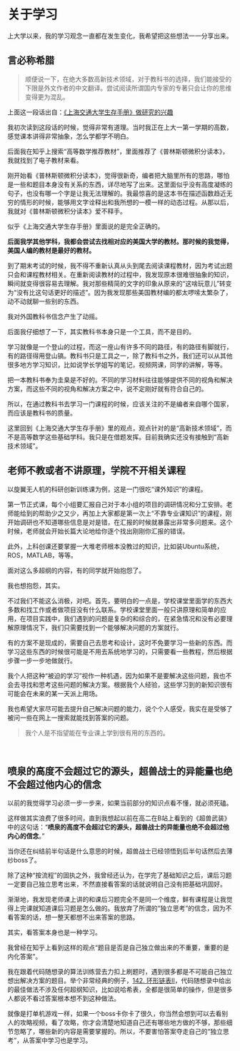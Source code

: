# 关于学习

上大学以来，我的学习观念一直都在发生变化，我希望把这些想法一一分享出来。

## 言必称希腊
> 顺便说一下，在绝大多数高新技术领域，对于教科书的选择，我们能接受的下限是外文作者的中文翻译。尝试阅读所谓国内专家的专著只会让你的思维变得更为混乱。

上面这一段话出自：[《上海交通大学生存手册》做研究的兴趣](https://zengyincen.github.io/SurviveSJTUManual/li-zhi-pian/zuo-yan-jiu-de-xing-qu.html)

我初次读到这段话的时候，觉得非常有道理。当时我正在上大一第一学期的高数，感觉课本讲得非常抽象，怎么学都学不明白。

后面我在知乎上搜索“高等数学推荐教材”，里面推荐了《普林斯顿微积分读本》，我就找到了电子教材来看。

刚开始看《普林斯顿微积分读本》，觉得很新奇，编者把大脑里所有的思路，哪怕是一些和题目本身没有关系的东西，详尽地写了出来。这里面似乎没有高度凝练的句子，也没有哪一个字是让我无法理解的。我最惊喜的是这本书在描述函数趋近无穷的情形的时候，能够用文字诠释出和我所想的一模一样的动态过程。从那以后，我就对《普林斯顿微积分读本》爱不释手。

似乎《上海交通大学生存手册》里面说的是完全正确的。

**后面我学其他学科，我都会尝试去找相对应的美国大学的教材。那时候的我觉得，美国人编的教材是最好的教材。**

到了期末考试的时候，我不得不重新认真从头到尾去阅读课程教材，因为考试出题只会和课程教材相关。在重新阅读教材的过程中，我发现原本很难很抽象的知识，瞬间就变得很容易去理解。我对那些精简的文字的印象从原来的“这啥玩意儿”转变为“没有比这句话更好的描述”。因为我发现那些美国教材编的都太啰嗦太繁杂了，动不动就聊一些别的东西。

我对外国教科书信念产生了动摇。

后面我仔细想了一下，其实教科书本身只是一个工具，而不是目的。

学习就像是一个登山的过程，而这一座山有许多不同的路径，有的路径有脚就行，有的路径得用登山镐。教科书只是工具之一，除了教科书之外，我们还可以从其他很多地方学习知识，比如说学长学姐写的笔记，视频网课，同学的讲解，等等。

把一本教科书奉为圭臬是不好的。不同的学习材料往往能够提供不同的视角和解决方案，而这些不同的视角和解决方案之中，说不定刚好就有符合自己的。

所以，在通过教科书去学习一门课程的时候，应该关注的不是编者来自哪个国家，而应该是教科书的质量。

这里回到《上海交通大学生存手册》里的观点，观点针对的是“高新技术领域”，而不是高等数学这些基础学科。我只是在借题发挥。目前我确实还没有接触到“高新技术领域”。<br>

## 老师不教或者不讲原理，学院不开相关课程
以旋翼无人机的科研创新训练课为例，这是一门很吃“课外知识”的课程。

第一节正式课，每个小组要汇报自己对于本小组的项目的调研情况和分工安排。老师能给到的帮助少之又少，再加上大家都是第一次上“不靠专业课知识”的课程，刚开始调研也不知道哪些信息是对是错，在汇报的时候就暴露出非常多问题来。这个时候，老师就会开始长篇大论地给你逐个找出刚刚你汇报的错误。

此外，上科创课还要掌握一大堆老师根本没教过的知识，比如装Ubuntu系统，ROS，MATLAB，等等。

面对这么多超纲的内容，有的同学就开始抱怨了。

我也想抱怨，其实。

不过我们不能这么消极，对吧。首先，要明白的一点是，学校课堂里面学的东西大多数和找工作或者做项目没有什么联系。学校课堂里面一般只讲原理和简单的应用，在项目实践中，我们遇到的问题是复杂的和综合的，在紧急情况和没有必要理解原理情况下，我们只需要找到一个能够解决问题的方案就行。

有的方案不是现成的，需要自己去思考和设计，这时不免要学习一些新的东西。而学习这些东西的时候很可能是不用去系统地学习的，只需要看一些教程，然后根据步骤一步一步地做就行。

我个人把这种“被迫的学习”视作一种机遇，因为如果不是要解决这些问题，我也不会去寻找和思考这些问题的解决方案。根据我个人经验，这些学习到的新知识很有可能会在未来的某一天派上用场。

我也希望大家尽可能去提升自己解决问题的能力，说个个人感受，我实在是受够了被问一些在网上一搜索就能找到答案的问题。

> 我个人是不指望能在专业课上学到很有用的东西的。

<br>

## 喷泉的高度不会超过它的源头，超兽战士的异能量也绝不会超过他内心的信念

以前的我觉得学习必须一步一步来，如果当前部分的知识点看不懂，就必须死磕。

这样做其实浪费了很多时间，直到我想起以前在高二在B站上看到的《超兽武装》中的这句话：“**喷泉的高度不会超过它的源头，超兽战士的异能量也绝不会超过他内心的信念**。”

当你还在纠结前半句话是什么意思的时候，超兽战士已经领悟到后半句话然后去薄纱boss了。

除了这种“按流程”的固执之外，我曾经还认为，在学完了基础知识之后，课后习题一定要自己独立思考出来，不然直接看答案的话就说明自己没有把基础巩固好。

渐渐地，我发现老师课上讲的和课后习题完全不是同一个维度，鲜有课程是让我觉得上完课就知道课后习题是怎么做的。我放弃了所谓的“独立思考”的信念，因为不看答案的话，想一整天都想不出来答案的思路。

其实，看答案本身也是一种学习。

我曾经在知乎上看到这样的观点“题目是否是自己独立做出来的不重要，重要的是内化答案”。

我在跟着代码随想录的算法训练营去力扣上刷题时，遇到很多都是不可能自己独立想出解决方案的题目。举个非常经典的例子，[142. 环形链表II](https://leetcode.cn/problems/linked-list-cycle-ii)，代码随想录中给出的最佳做法不涉及任何超纲知识，比如说哈希表，全都是很简单的操作，但是很多人都说不看过答案根本想不到这种做法。

就像是打单机游戏一样，如果一个boss卡你卡了很久，你当然会想到可以去看别人的攻略视频，看了攻略，你才会清楚地知道自己还有哪些地方做的不够，那些细节忽略了，哪些新的内容是需要掌握的。所以，不要害怕答案夺走自己的“独立思考”，从答案中学习也是学习。
